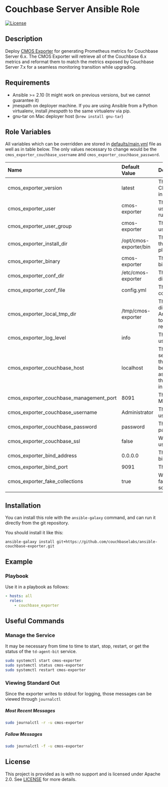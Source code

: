 # Couchbase Server Ansible Role

[![License](https://img.shields.io/github/license/couchbaselabs/ansible-couchbase-exporter.svg)](https://www.apache.org/licenses/LICENSE-2.0)

## Description

Deploy [CMOS Exporter](https://github.com/couchbaselabs/cmos-prometheus-exporter) for generating Prometheus metrics for Couchbase Server 6.x.  The CMOS Exporter will retrieve all of the Couchbase 6.x metrics and reformat them to match the metrics exposed by Couchbase Server 7.x for a seamless monitoring transition while upgrading.

## Requirements

-   Ansible >= 2.10 (It might work on previous versions, but we cannot guarantee it)
-   jmespath on deployer machine. If you are using Ansible from a Python virtualenv, install *jmespath* to the same virtualenv via pip.
-   gnu-tar on Mac deployer host (`brew install gnu-tar`)

## Role Variables

All variables which can be overridden are stored in [defaults/main.yml](defaults/main.yml) file as well as in table below.  The only values necessary to change would be the `cmos_exporter_couchbase_username` and `cmos_exporter_couchbase_password`.

| **Name**           | **Default Value** | **Description**                    |
| :-------------- | :------------- | :-----------------------------------|
| cmos_exporter_version | latest | The version of the CMOS exporter to install |
| cmos_exporter_user | cmos-exporter | The name of the user to create to run the process |
| cmos_exporter_user_group | cmos-exporter | The name of the user group |
| cmos_exporter_install_dir | /opt/cmos-exporter/bin | The directory for the binary to be placed in |
| cmos_exporter_binary | cmos-exporter | The name of the binary to use |
| cmos_exporter_conf_dir | /etc/cmos-exporter | The configuration directory |
| cmos_exporter_conf_file | config.yml | The name of the config file |
| cmos_exporter_local_tmp_dir | /tmp/cmos-exporter | The temp directory on the Ansible Controller to download the release to |
| cmos_exporter_log_level | info | The log level to use |
| cmos_exporter_couchbase_host | localhost | The Couchbase server address, this should really be left to localhost as that is where the exporter is installed |
| cmos_exporter_couchbase_management_port | 8091 | The Couchbase Management port |
| cmos_exporter_couchbase_username | Administrator | The Couchbase username |
| cmos_exporter_couchbase_password | password | The Couchbase password |
| cmos_exporter_couchbase_ssl | false | Whether or not to use ssl |
| cmos_exporter_bind_address | 0.0.0.0 | The address to bind to |
| cmos_exporter_bind_port | 9091 | The port to bind to |
| cmos_exporter_fake_collections | true | Whether or not to fake scopes/collections |


## Installation

You can install this role with the `ansible-galaxy` command, and can run it
directly from the git repository.

You should install it like this:

```
ansible-galaxy install git+https://github.com/couchbaselabs/ansible-couchbase-exporter.git
```

## Example

### Playbook

Use it in a playbook as follows:

```yaml
- hosts: all
  roles:
    - couchbase_exporter
```

## Useful Commands

### Manage the Service

It may be necessary from time to time to start, stop, restart, or get the status of the `td-agent-bit` service.

```bash
sudo systemctl start cmos-exporter
sudo systemctl status cmos-exporter
sudo systemctl restart cmos-exporter
```

### Viewing Standard Out

Since the exporter writes to stdout for logging, those messages can be viewed through `journalctl`

##### Most Recent Messages

```bash
sudo journalctl -r -u cmos-exporter
```

##### Follow Messages

```bash
sudo journalctl -f -u cmos-exporter
```

## License

This project is provided as is with no support and is licensed under Apache 2.0. See [LICENSE](/LICENSE) for more details.
